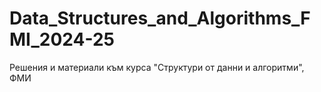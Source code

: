 # Data_Structures_and_Algorithms_FMI_2024-25
Решения и материали към курса "Структури от данни и алгоритми", ФМИ
